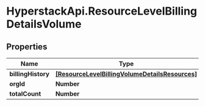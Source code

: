 # HyperstackApi.ResourceLevelBillingDetailsVolume

## Properties

Name | Type | Description | Notes
------------ | ------------- | ------------- | -------------
**billingHistory** | [**[ResourceLevelBillingVolumeDetailsResources]**](ResourceLevelBillingVolumeDetailsResources.md) |  | [optional] 
**orgId** | **Number** |  | [optional] 
**totalCount** | **Number** |  | [optional] 


